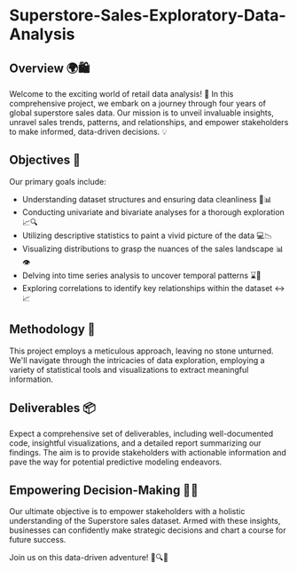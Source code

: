 # Superstore-Sales-Exploratory-Data-Analysis
## Overview 🌍🛍️
Welcome to the exciting world of retail data analysis! 🚀 In this comprehensive project, we embark on a journey through four years of global superstore sales data. Our mission is to unveil invaluable insights, unravel sales trends, patterns, and relationships, and empower stakeholders to make informed, data-driven decisions. 💡

## Objectives 🎯
Our primary goals include:
- Understanding dataset structures and ensuring data cleanliness 🧹📊
- Conducting univariate and bivariate analyses for a thorough exploration 📈🔍
- Utilizing descriptive statistics to paint a vivid picture of the data 💻📉
- Visualizing distributions to grasp the nuances of the sales landscape 📊👁️
- Delving into time series analysis to uncover temporal patterns ⌛📅
- Exploring correlations to identify key relationships within the dataset ↔️📈

## Methodology 📑
This project employs a meticulous approach, leaving no stone unturned. We'll navigate through the intricacies of data exploration, employing a variety of statistical tools and visualizations to extract meaningful information.

## Deliverables 📦
Expect a comprehensive set of deliverables, including well-documented code, insightful visualizations, and a detailed report summarizing our findings. The aim is to provide stakeholders with actionable information and pave the way for potential predictive modeling endeavors.

## Empowering Decision-Making 💼✨
Our ultimate objective is to empower stakeholders with a holistic understanding of the Superstore sales dataset. Armed with these insights, businesses can confidently make strategic decisions and chart a course for future success.

Join us on this data-driven adventure! 🚀🔍✨

